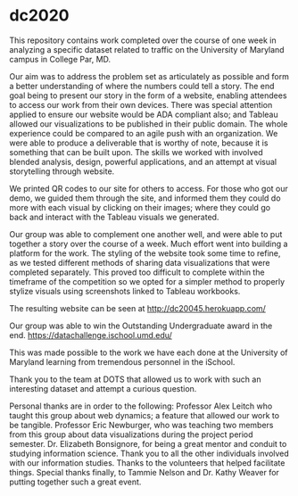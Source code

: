 # dc2020

This repository contains work completed over the course of one week in analyzing a specific dataset
related to traffic on the University of Maryland campus in College Par, MD. 

Our aim was to address the problem set as articulately as possible and form a better understanding
of where the numbers could tell a story. The end goal being to present our story in the form of a website, 
enabling attendees to access our work from their own devices. There was special attention applied to
ensure our website would be ADA compliant also; and Tableau allowed our visualizations to be published
in their public domain. The whole experience could be compared to an agile push with an organization.
We were able to produce a deliverable that is worthy of note, because it is something that can be built upon.
The skills we worked with involved blended analysis, design, powerful applications, and an attempt at
visual storytelling through website.

We printed QR codes to our site for others to access. For those who got our demo, we guided them through the site,
and informed them they could do more with each visual by clicking on their images; where they could go back and interact 
with the Tableau visuals we generated.

Our group was able to complement one another well, and were able to put together a story over the course of a week.
Much effort went into building a platform for the work. The styling of the website took some 
time to refine, as we tested different methods of sharing data visualizations that were completed separately. 
This proved too difficult to complete within the timeframe of the competition so we opted for a simpler method
to properly stylize visuals using screenshots linked to Tableau workbooks.

The resulting website can be seen at http://dc20045.herokuapp.com/ 

Our group was able to win the Outstanding Undergraduate award in the end. 
https://datachallenge.ischool.umd.edu/

This was made possible to the work we have each done at the University of Maryland learning from tremendous
personnel in the iSchool.

Thank you to the team at DOTS that allowed us to work with such an interesting dataset and attempt a curious question.

Personal thanks are in order to the following:
Professor Alex Leitch who taught this group about web dynamics; a feature that allowed our work to be tangible. 
Professor Eric Newburger, who was teaching two members from this group about data visualizations during the 
project period semester. 
Dr. Elizabeth Bonsignore, for being a great mentor and conduit to studying information science.
Thank you to all the other individuals involved with our information studies.
Thanks to the volunteers that helped facilitate things.
Special thanks finally, to Tammie Nelson and Dr. Kathy Weaver for putting together such a great event. 

